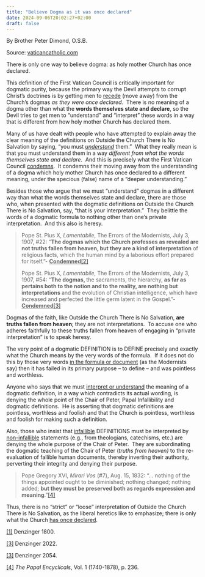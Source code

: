 ```yaml
---
title: "Believe Dogma as it was once declared"
date: 2024-09-06T20:02:27+02:00
draft: false
---
```



By Brother Peter Dimond, O.S.B.

Source: [vaticancatholic.com](https://vaticancatholic.com/believe-dogma-as-once-declared)


<p>There is only one way to believe dogma: as holy mother Church has once declared.</p>
<blockquote>
</blockquote>
<p>This definition of the First Vatican Council is critically important for dogmatic purity, because the primary way the Devil attempts to corrupt Christ’s doctrines is by getting men to <u>recede</u> (move away) from the Church’s dogmas <em>as they were once declared</em>. &nbsp;There is no meaning of a dogma other than what the <strong>words themselves state and declare</strong>, so the Devil tries to get men to “understand” and “interpret” these words in a way that is different from how holy mother Church has declared them.&nbsp;</p>
<p>Many of us have dealt with people who have attempted to explain away the clear meaning of the definitions on Outside the Church There is No Salvation by saying, “you must <em><u>understand</u></em> them.”&nbsp; What they really mean is that you must understand them in a way <em>different from what the words themselves state and declare</em>.&nbsp; And this is precisely what the First Vatican Council <u>condemns</u>.&nbsp; It condemns their moving away from the understanding of a dogma which holy mother Church has once declared to a different meaning, under the specious (false) name of a “deeper understanding.”</p>
<p>Besides those who argue that we must “understand” dogmas in a different way than what the words themselves state and declare, there are those who, when presented with the dogmatic definitions on Outside the Church There is No Salvation, say, “that is your interpretation.”&nbsp; They belittle the words of a dogmatic formula to nothing other than one’s private interpretation.&nbsp; And this also is heresy.</p>
<blockquote>
<p>Pope St. Pius X, <em>Lamentabile</em>, The Errors of the Modernists, July 3, 1907, #22: “<strong>The dogmas which the Church professes as revealed are not truths fallen from heaven, but they are a kind of interpretation</strong> of religious facts, which the human mind by a laborious effort prepared for itself.”- <strong><u>Condemned</u></strong><a href="#_edn2" name="_ednref2">[2]</a></p>
<p>Pope St. Pius X, <em>Lamentabile</em>, The Errors of the Modernists, July 3, 1907, #54: “<strong>The dogmas, </strong>the sacraments, the hierarchy, <strong>as far as pertains both to the notion and to the reality, are nothing but interpretations </strong>and the evolution of Christian intelligence, which have increased and perfected the little germ latent in the Gospel.”- <strong><u>Condemned</u></strong><a href="#_edn3" name="_ednref3">[3]</a></p>
</blockquote>
<p>Dogmas of the faith, like Outside the Church There is No Salvation, <strong>are truths fallen from heaven</strong>; they are not interpretations.&nbsp; To accuse one who adheres faithfully to these truths fallen from heaven of engaging in “private interpretation” is to speak heresy.&nbsp;</p>
<p>The very point of a dogmatic DEFINITION is to DEFINE precisely and exactly what the Church means by the very words of the formula.&nbsp; If it does not do this by those very words <u>in the formula or document</u> (as the Modernists say) then it has failed in its primary purpose – to define – and was pointless and worthless.&nbsp;</p>
<p>Anyone who says that we must <u>interpret or understand</u> the meaning of a dogmatic definition, in a way which contradicts its actual wording, is denying the whole point of the Chair of Peter, Papal Infallibility and dogmatic definitions.&nbsp; He is asserting that dogmatic definitions are pointless, worthless and foolish and that the Church is pointless, worthless and foolish for making such a definition.&nbsp;</p>
<p>Also, those who insist that <u>infallible</u> DEFINITIONS must be interpreted by <u>non-infallible</u> statements (e.g., from theologians, catechisms, etc.) are denying the whole purpose of the Chair of Peter.&nbsp; They are subordinating the dogmatic teaching of the Chair of Peter (<em>truths from heaven)</em> to the re-evaluation of fallible human documents, thereby inverting their authority, perverting their integrity and denying their purpose.&nbsp;</p>
<blockquote>
<p>Pope Gregory XVI, <em>Mirari Vos</em> (#7), Aug. 15, 1832: “… nothing of the things appointed ought to be diminished; nothing changed; nothing added; <strong>but they must be preserved both as regards expression and meaning</strong>.”<a href="#_edn4" name="_ednref4">[4]</a></p>
</blockquote>
<p class="MsoBodyText">Thus, there is no “strict” or “loose” interpretation of Outside the Church There is No Salvation, as the liberal heretics like to emphasize; there is only what the Church <u>has once declared</u>.</p>

<div class="footnotes">
<div><p><a href="#_ednref1" name="_edn1">[1]</a> Denzinger 1800.</p></div>
<div><p><a href="#_ednref2" name="_edn2">[3]</a> Denzinger 2022.</p></div>
<div><p><a href="#_ednref3" name="_edn3">[3]</a> Denzinger 2054.</p></div>
<div><p><a href="#_ednref4" name="_edn4">[4]</a> <em>The Papal Encyclicals</em>, Vol. 1 (1740-1878), p. 236.</p></div>
</div>
</div>
